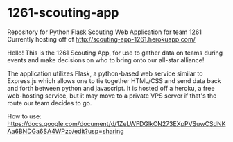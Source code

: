 # 1261-scouting-app
Repository for Python Flask Scouting Web Application for team 1261 <br>
Currently hosting off of http://scouting-app-1261.herokuapp.com/

Hello! This is the 1261 Scouting App, for use to gather data on teams during events and 
make decisions on who to bring onto our all-star alliance!

The application utilizes Flask, a python-based web service similar to Express.js which allows one to tie together HTML/CSS and send data back and forth between python and javascript. It is hosted off a heroku, a free web-hosting service, but it may move to a private VPS server if that's the route our team decides to go.

How to use: https://docs.google.com/document/d/1ZeLWFDGlkCN273EXpPVSuwCSdNKAa6BNDGa6SA4WPzo/edit?usp=sharing
